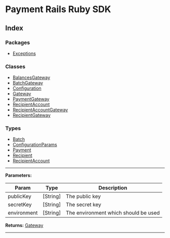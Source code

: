 
#  Payment Rails Ruby SDK

## Index

### Packages

* [Exceptions](packages/exceptions.md)

### Classes

* [BalancesGateway](classes/balancesgateway.md)
* [BatchGateway](classes/batchgateway.md)
* [Configuration](classes/configuration.md)
* [Gateway](classes/gateway.md)
* [PaymentGateway](classes/paymentgateway.md)
* [RecipientAccount](classes/recipientaccount.md)
* [RecipientAccountGateway](classes/recipientaccountgateway.md)
* [RecipientGateway](classes/recipientgateway.md)

### Types

* [Batch](types/batch.md)
* [ConfigurationParams](types/configurationparams.md)
* [Payment](types/payment.md)
* [Recipient](types/recipient.md)
* [RecipientAccount](types/recipientaccount.md)

---

**Parameters:**

| Param | Type | Description |
| ------ | ------ | ------ |
| publicKey | [String]   |  The public key |
| secretKey | [String]   |  The secret key |
| environment | [String]   |  The environment which should be used |

**Returns:** [Gateway](classes/gateway.md)

---